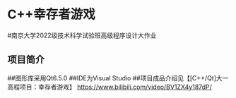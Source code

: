 # C++幸存者游戏
#南京大学2022级技术科学试验班高级程序设计大作业
## 项目简介
##图形库采用Qt6.5.0
##IDE为Visual Studio
##项目成品介绍见【[C++/Qt]大一高程项目：幸存者游戏】 https://www.bilibili.com/video/BV1ZX4y187dP/

